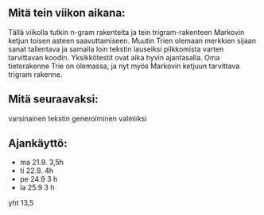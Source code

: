 ## Mitä tein viikon aikana:
Tällä viikolla tutkin n-gram rakenteita ja tein trigram-rakenteen Markovin ketjun toisen asteen saavuttamiseen. 
Muutin Trien olemaan merkkien sijaan sanat tallentava ja samalla loin tekstin lauseiksi pilkkomista varten tarvittavan koodin.
Yksikkötestit ovat aika hyvin ajantasalla. Oma tietorakenne Trie on olemassa, ja nyt myös Markovin ketjuun tarvittava trigram rakenne.

## Mitä seuraavaksi:
varsinainen tekstin generoiminen valmiiksi

## Ajankäyttö: 
* ma 21.9. 3,5h 
* ti 22.9. 4h 
* pe 24.9 3 h
* la 25.9 3 h 

yht 13,5
